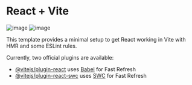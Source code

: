 # React + Vite
![image](https://github.com/user-attachments/assets/9cd7d8fe-f969-4040-bb35-585603578592)
![image](https://github.com/user-attachments/assets/fef6d37a-bb8d-44ce-895d-1108b3f8f68b)


This template provides a minimal setup to get React working in Vite with HMR and some ESLint rules.

Currently, two official plugins are available:

- [@vitejs/plugin-react](https://github.com/vitejs/vite-plugin-react/blob/main/packages/plugin-react/README.md) uses [Babel](https://babeljs.io/) for Fast Refresh
- [@vitejs/plugin-react-swc](https://github.com/vitejs/vite-plugin-react-swc) uses [SWC](https://swc.rs/) for Fast Refresh

